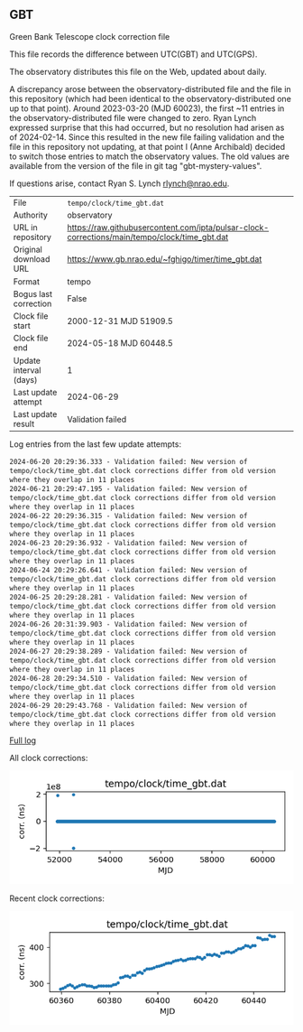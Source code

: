 
## GBT

Green Bank Telescope clock correction file

This file records the difference between UTC(GBT) and UTC(GPS).

The observatory distributes this file on the Web, updated about daily.

A discrepancy arose between the observatory-distributed file and the
file in this repository (which had been identical to the 
observatory-distributed one up to that point). Around 
2023-03-20 (MJD 60023), the first ~11 entries in the 
observatory-distributed file were changed to zero.
Ryan Lynch expressed surprise that this had occurred, but no
resolution had arisen as of 2024-02-14. Since this resulted in
the new file failing validation and the file in this repository
not updating, at that point I (Anne Archibald) decided to
switch those entries to match the observatory values. The old values
are available from the version of the file in git tag 
"gbt-mystery-values".

If questions arise, contact Ryan S. Lynch <rlynch@nrao.edu>.

|     |     |
|:--- |:--- |
| File | `tempo/clock/time_gbt.dat` |
| Authority | observatory |
| URL in repository | <https://raw.githubusercontent.com/ipta/pulsar-clock-corrections/main/tempo/clock/time_gbt.dat> |
| Original download URL | <https://www.gb.nrao.edu/~fghigo/timer/time_gbt.dat> |
| Format | tempo |
| Bogus last correction | False |
| Clock file start | 2000-12-31 MJD 51909.5 |
| Clock file end | 2024-05-18 MJD 60448.5 |
| Update interval (days) | 1 |
| Last update attempt | 2024-06-29 |
| Last update result | Validation failed |

Log entries from the last few update attempts:
```
2024-06-20 20:29:36.333 - Validation failed: New version of tempo/clock/time_gbt.dat clock corrections differ from old version where they overlap in 11 places
2024-06-21 20:29:47.195 - Validation failed: New version of tempo/clock/time_gbt.dat clock corrections differ from old version where they overlap in 11 places
2024-06-22 20:29:36.315 - Validation failed: New version of tempo/clock/time_gbt.dat clock corrections differ from old version where they overlap in 11 places
2024-06-23 20:29:36.932 - Validation failed: New version of tempo/clock/time_gbt.dat clock corrections differ from old version where they overlap in 11 places
2024-06-24 20:29:26.641 - Validation failed: New version of tempo/clock/time_gbt.dat clock corrections differ from old version where they overlap in 11 places
2024-06-25 20:29:28.281 - Validation failed: New version of tempo/clock/time_gbt.dat clock corrections differ from old version where they overlap in 11 places
2024-06-26 20:31:39.903 - Validation failed: New version of tempo/clock/time_gbt.dat clock corrections differ from old version where they overlap in 11 places
2024-06-27 20:29:38.289 - Validation failed: New version of tempo/clock/time_gbt.dat clock corrections differ from old version where they overlap in 11 places
2024-06-28 20:29:34.510 - Validation failed: New version of tempo/clock/time_gbt.dat clock corrections differ from old version where they overlap in 11 places
2024-06-29 20:29:43.768 - Validation failed: New version of tempo/clock/time_gbt.dat clock corrections differ from old version where they overlap in 11 places
```
[Full log](https://raw.githubusercontent.com/ipta/pulsar-clock-corrections/main/log/tempo/clock/time_gbt.dat.log)


All clock corrections:

![plot of all clock corrections](time_gbt.dat.png "All corrections")

Recent clock corrections:

![plot of recent clock corrections](time_gbt.dat.short.png "Recent corrections")

